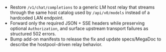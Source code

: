 - Restore `/v1/chat/completions` to a generic LM host relay that streams through the same host catalog used by `/api/v0/models` instead of a hardcoded LAN endpoint.
- Forward only the required JSON + SSE headers while preserving optional `Authorization`, and surface upstream transport failures as structured 502 errors.
- Bump add-on manifests to release the fix and update specs/MegaDoc to describe the hostpool-driven relay behavior.
